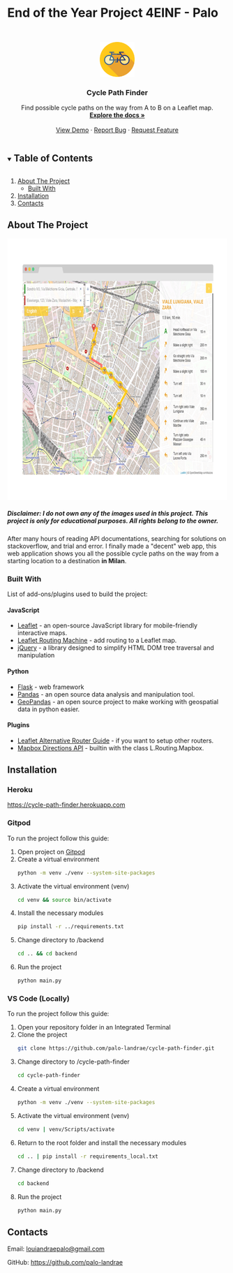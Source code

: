 # End of the Year Project 4EINF - Palo

<!-- PROJECT LOGO -->
<br />
<p align="center">
  <a href="https://github.com/palo-landrae/cycle-path-finder">
    <img src="https://github.com/palo-landrae/cycle-path-finder/blob/master/static/assets/bike.png" alt="Logo" width="80" height="80">
  </a>

  <h3 align="center">Cycle Path Finder</h3>

  <p align="center">
    Find possible cycle paths on the way from A to B on a Leaflet map.
    <br />
    <a href="https://github.com/palo-landrae/cycle-path-finder"><strong>Explore the docs »</strong></a>
    <br />
    <br />
    <a href="https://github.com/palo-landrae/cycle-path-finder">View Demo</a>
    ·
    <a href="https://github.com/palo-landrae/cycle-path-finder/issues">Report Bug</a>
    ·
    <a href="https://github.com/palo-landrae/cycle-path-finder/issues">Request Feature</a>
  </p>
</p>

<!-- TABLE OF CONTENTS -->
<details open="open">
  <summary><h2 style="display: inline-block">Table of Contents</h2></summary>
  <ol>
    <li>
      <a href="#about-the-project">About The Project</a>
      <ul>
        <li><a href="#built-with">Built With</a></li>
      </ul>
    </li>
    <li><a href="#installation">Installation</a></li></li>
    <li><a href="#contacts">Contacts</a></li>
  </ol>
</details>

<!-- ABOUT THE PROJECT -->
## About The Project
<p align="center">
 <img src="https://github.com/palo-landrae/cycle-path-finder/blob/master/static/assets/project_screenshot.png" alt="Project screenshot" width="800" height="600">
</p>

##### Disclaimer: I do not own any of the images used in this project. This project is only for educational purposes. All rights belong to the owner.

After many hours of reading API documentations, searching for solutions on stackoverflow, and trial and error. I finally made a "decent" web app, this web application shows you all the possible cycle paths on the way from a starting location to a destination <strong>in Milan</strong>.

### Built With
List of add-ons/plugins used to build the project:

#### JavaScript
* [Leaflet](https://leafletjs.com/) - an open-source JavaScript library for mobile-friendly interactive maps.
* [Leaflet Routing Machine](http://www.liedman.net/leaflet-routing-machine/) - add routing to a Leaflet map.
* [jQuery](https://jquery.com/) - a library designed to simplify HTML DOM tree traversal and manipulation

#### Python
* [Flask](https://flask.palletsprojects.com/en/2.0.x/) - web framework
* [Pandas](https://pandas.pydata.org/docs/user_guide/index.html) - an open source data analysis and manipulation tool.
* [GeoPandas](https://geopandas.org/) - an open source project to make working with geospatial data in python easier.

#### Plugins
* [Leaflet Alternative Router Guide](http://www.liedman.net/leaflet-routing-machine/tutorials/alternative-routers/) - if you want to setup other routers.
* [Mapbox Directions API](https://docs.mapbox.com/api/navigation/directions/) - builtin with the class L.Routing.Mapbox.

<!--Installation-->
## Installation

### Heroku
https://cycle-path-finder.herokuapp.com

### Gitpod
To run the project follow this guide:

1. Open project on [Gitpod](http://gitpod.io/#https://github.com/palo-landrae/cycle-path-finder)
2. Create a virtual environment
    ```bash
    python -m venv ./venv --system-site-packages
    ```
3. Activate the virtual environment (venv)
    ```bash
    cd venv && source bin/activate
    ```
4. Install the necessary modules
    ```bash
    pip install -r ../requirements.txt
    ```
5. Change directory to /backend
    ```bash
    cd .. && cd backend
    ```
6. Run the project
    ```bash
    python main.py
    ```

### VS Code (Locally)
To run the project follow this guide:

1. Open your repository folder in an Integrated Terminal
2. Clone the project
    ```bash
    git clone https://github.com/palo-landrae/cycle-path-finder.git
    ```
3. Change directory to /cycle-path-finder
    ```bash
    cd cycle-path-finder
    ```
4. Create a virtual environment
    ```bash
    python -m venv ./venv --system-site-packages
    ```
5. Activate the virtual environment (venv)
    ```bash
    cd venv | venv/Scripts/activate
    ```
6. Return to the root folder and install the necessary modules
    ```bash
    cd .. | pip install -r requirements_local.txt
    ```
7. Change directory to /backend
    ```bash
    cd backend
    ```
8. Run the project
    ```bash
    python main.py
    ```
    
## Contacts

Email: louiandraepalo@gmail.com

GitHub: https://github.com/palo-landrae